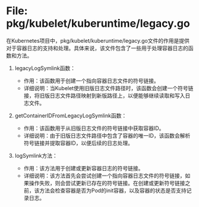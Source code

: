 # File: pkg/kubelet/kuberuntime/legacy.go

在Kubernetes项目中，pkg/kubelet/kuberuntime/legacy.go文件的作用是提供对于容器日志的支持和处理。具体来说，该文件包含了一些用于处理容器日志的函数和方法。

1. legacyLogSymlink函数：
   - 作用：该函数用于创建一个指向容器日志文件的符号链接。
   - 详细说明：当Kubelet使用旧版日志文件路径时，该函数会创建一个符号链接，将旧版日志文件路径映射到新版路径上，以便能够继续读取和写入日志文件。

2. getContainerIDFromLegacyLogSymlink函数：
   - 作用：该函数用于从旧版日志文件的符号链接中获取容器ID。
   - 详细说明：由于旧版日志文件路径中包含了容器的唯一ID，该函数会解析符号链接并提取容器ID，以便后续的日志处理。

3. logSymlink方法：
   - 作用：该方法用于创建或更新容器日志的符号链接。
   - 详细说明：该方法首先会尝试创建一个指向容器日志文件的符号链接，如果操作失败，则会尝试更新已存在的符号链接。在创建或更新符号链接之前，该方法会检查容器是否为Pod的init容器，以及容器的状态是否支持记录日志。

